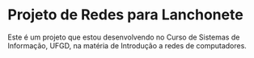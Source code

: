 # Projeto de Redes para Lanchonete
Este é um projeto que estou desenvolvendo no Curso de Sistemas de Informação, UFGD, na matéria de Introdução a redes de computadores.
